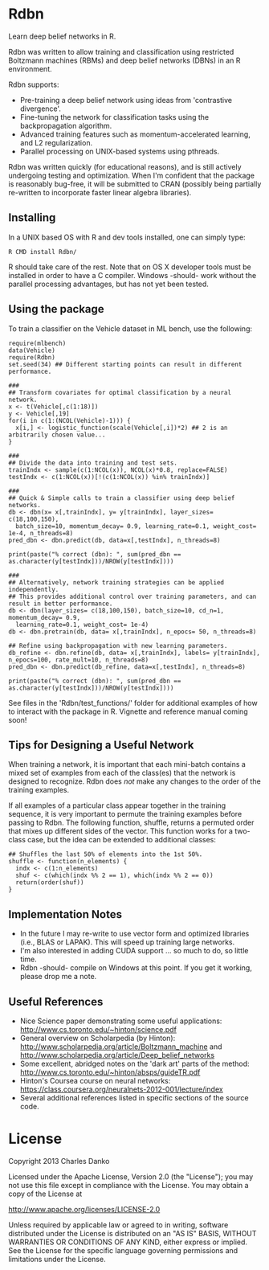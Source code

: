 Rdbn
====
Learn deep belief networks in R.

Rdbn was written to allow training and classification using restricted Boltzmann machines (RBMs) and deep belief networks (DBNs) in an R environment.  

Rdbn supports:
* Pre-training a deep belief network using ideas from 'contrastive divergence'.
* Fine-tuning the network for classification tasks using the backpropagation algorithm.
* Advanced training features such as momentum-accelerated learning, and L2 regularization.
* Parallel processing on UNIX-based systems using pthreads.

Rdbn was written quickly (for educational reasons), and is still actively undergoing testing and optimization.  When I'm confident that the package is reasonably bug-free, it will be submitted to CRAN (possibly being partially re-written to incorporate faster linear algebra libraries).

Installing
----------
In a UNIX based OS with R and dev tools installed, one can simply type: 

    R CMD install Rdbn/

R should take care of the rest.  Note that on OS X developer tools must be installed in order to have a C compiler.  Windows -should- work without the parallel processing advantages, but has not yet been tested.


Using the package
-----------------
To train a classifier on the Vehicle dataset in ML bench, use the following:

    require(mlbench)
    data(Vehicle)
    require(Rdbn)
    set.seed(34) ## Different starting points can result in different performance.

    ###
    ## Transform covariates for optimal classification by a neural network.
    x <- t(Vehicle[,c(1:18)])
    y <- Vehicle[,19]
    for(i in c(1:(NCOL(Vehicle)-1))) {
      x[i,] <- logistic_function(scale(Vehicle[,i])*2) ## 2 is an arbitrarily chosen value... 
    }

    ###
    ## Divide the data into training and test sets.
    trainIndx <- sample(c(1:NCOL(x)), NCOL(x)*0.8, replace=FALSE)
    testIndx <- c(1:NCOL(x))[!(c(1:NCOL(x)) %in% trainIndx)]

    ###
    ## Quick & Simple calls to train a classifier using deep belief networks.
    db <- dbn(x= x[,trainIndx], y= y[trainIndx], layer_sizes= c(18,100,150), 
      batch_size=10, momentum_decay= 0.9, learning_rate=0.1, weight_cost= 1e-4, n_threads=8)
    pred_dbn <- dbn.predict(db, data=x[,testIndx], n_threads=8)

    print(paste("% correct (dbn): ", sum(pred_dbn == as.character(y[testIndx]))/NROW(y[testIndx])))

    ###
    ## Alternatively, network training strategies can be applied independently.  
    ## This provides additional control over training parameters, and can result in better performance.
    db <- dbn(layer_sizes= c(18,100,150), batch_size=10, cd_n=1, momentum_decay= 0.9, 
      learning_rate=0.1, weight_cost= 1e-4)
    db <- dbn.pretrain(db, data= x[,trainIndx], n_epocs= 50, n_threads=8)

    ## Refine using backpropagation with new learning parameters.
    db_refine <- dbn.refine(db, data= x[,trainIndx], labels= y[trainIndx], n_epocs=100, rate_mult=10, n_threads=8)
    pred_dbn <- dbn.predict(db_refine, data=x[,testIndx], n_threads=8)

    print(paste("% correct (dbn): ", sum(pred_dbn == as.character(y[testIndx]))/NROW(y[testIndx])))

See files in the 'Rdbn/test_functions/' folder for additional examples of how to interact with the package in R.  Vignette and reference manual coming soon!

Tips for Designing a Useful Network
-----------------------------------
When training a network, it is important that each mini-batch contains a mixed set of examples from each of the class(es) that the network is designed to recognize.  Rdbn does *not* make any changes to the order of the training examples.  

If all examples of a particular class appear together in the training sequence, it is very important to permute the training examples before passing to Rdbn.  The following function, shuffle, returns a permuted order that mixes up different sides of the vector.  This function works for a two-class case, but the idea can be extended to additional classes: 

    ## Shuffles the last 50% of elements into the 1st 50%.
    shuffle <- function(n_elements) {
      indx <- c(1:n_elements)
      shuf <- c(which(indx %% 2 == 1), which(indx %% 2 == 0))
      return(order(shuf))
    }

Implementation Notes
--------------------
* In the future I may re-write to use vector form and optimized libraries (i.e., BLAS or LAPAK).  This will speed up training large networks.
* I'm also interested in adding CUDA support ... so much to do, so little time.
* Rdbn -should- compile on Windows at this point.  If you get it working, please drop me a note.

Useful References
-----------------
* Nice Science paper demonstrating some useful applications: http://www.cs.toronto.edu/~hinton/science.pdf
* General overview on Scholarpedia (by Hinton): http://www.scholarpedia.org/article/Boltzmann_machine and http://www.scholarpedia.org/article/Deep_belief_networks
* Some excellent, abridged notes on the 'dark art' parts of the method: http://www.cs.toronto.edu/~hinton/absps/guideTR.pdf
* Hinton's Coursea course on neural networks: https://class.coursera.org/neuralnets-2012-001/lecture/index
* Several additional references listed in specific sections of the source code.

License
=======

Copyright 2013 Charles Danko

Licensed under the Apache License, Version 2.0 (the "License");
you may not use this file except in compliance with the License.
You may obtain a copy of the License at
 
   http://www.apache.org/licenses/LICENSE-2.0

Unless required by applicable law or agreed to in writing, software
distributed under the License is distributed on an "AS IS" BASIS,
WITHOUT WARRANTIES OR CONDITIONS OF ANY KIND, either express or implied.
See the License for the specific language governing permissions and
limitations under the License.
